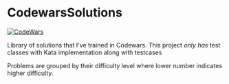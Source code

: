 # CodewarsSolutions

[![CodeWars](https://www.codewars.com/users/SandeepLakka/badges/large)](https://www.codewars.com/users/SandeepLakka)

Library of solutions that I've trained in Codewars.
This project *only has* test classes with Kata implementation along with testcases

Problems are grouped by their difficulty level where lower number indicates higher difficulty.
